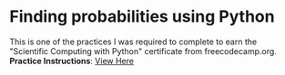 # Finding probabilities using Python
This is one of the practices I was required to complete to earn the "Scientific Computing with Python" certificate from freecodecamp.org. <br>
**Practice Instructions**: [View Here](https://www.freecodecamp.org/learn/scientific-computing-with-python/scientific-computing-with-python-projects/probability-calculator) <br>
